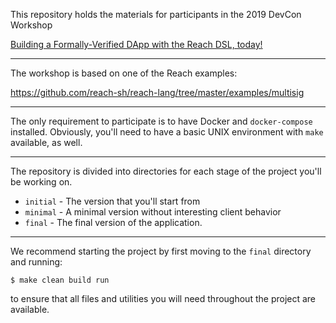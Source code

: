 This repository holds the materials for participants in the 2019
DevCon Workshop

[Building a Formally-Verified DApp with the Reach DSL, today!](https://devcon.org/agenda?talk=recMj704hGSTMLDVK)

---

The workshop is based on one of the Reach examples:

https://github.com/reach-sh/reach-lang/tree/master/examples/multisig

---

The only requirement to participate is to have Docker and
`docker-compose` installed. Obviously, you'll need to have a basic
UNIX environment with `make` available, as well.

---

The repository is divided into directories for each stage of the
project you'll be working on.

- `initial` - The version that you'll start from
- `minimal` - A minimal version without interesting client behavior
- `final` - The final version of the application.

---

We recommend starting the project by first moving to the `final`
directory and running:

```
$ make clean build run
```

to ensure that all files and utilities you will need throughout the
project are available.
